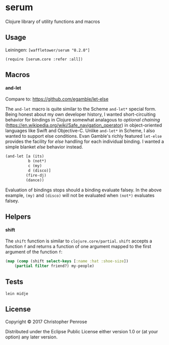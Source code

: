 # serum

Clojure library of utility functions and macros

## Usage

Leiningen:
`[waffletower/serum "0.2.0"]`

`(require [serum.core :refer :all])`

## Macros

#### and-let

Compare to: https://github.com/egamble/let-else

The `and-let` macro is quite similar to the Scheme `and-let*` special
form.  Being honest about my own developer history, I wanted
short-circuiting behavior for bindings in Clojure somewhat analagous
to _optional chaining_
(https://en.wikipedia.org/wiki/Safe_navigation_operator) in
object-oriented languages like Swift and Objective-C.  Unlike
`and-let*` in Scheme, I also wanted to support else conditions.  Evan
Gamble's richly featured `let-else` provides the facility for _else_
handling for each individual binding.  I wanted a simple blanket
_else_ behavior instead.

``` Clojure
(and-let [a (its)
          b (not*)
          c (my)
          d (disco)]
         (fire-dj)
         (dance))
```

Evaluation of bindings stops should a binding evaluate
falsey.  In the above example, `(my)` and `(disco)` will not be
evaluated when `(not*)` evaluates falsey.

## Helpers

#### shift

The `shift` function is similar to `clojure.core/partial`. `shift`
accepts a function `f` and returns a function of one argument mapped
to the first argument of the function `f`:

``` Clojure
(map (comp (shift select-keys [:name :hat :shoe-size])
    (partial filter friend?) my-people)
```

## Tests

`lein midje`

## License

Copyright © 2017 Christopher Penrose

Distributed under the Eclipse Public License either version 1.0 or (at
your option) any later version.
